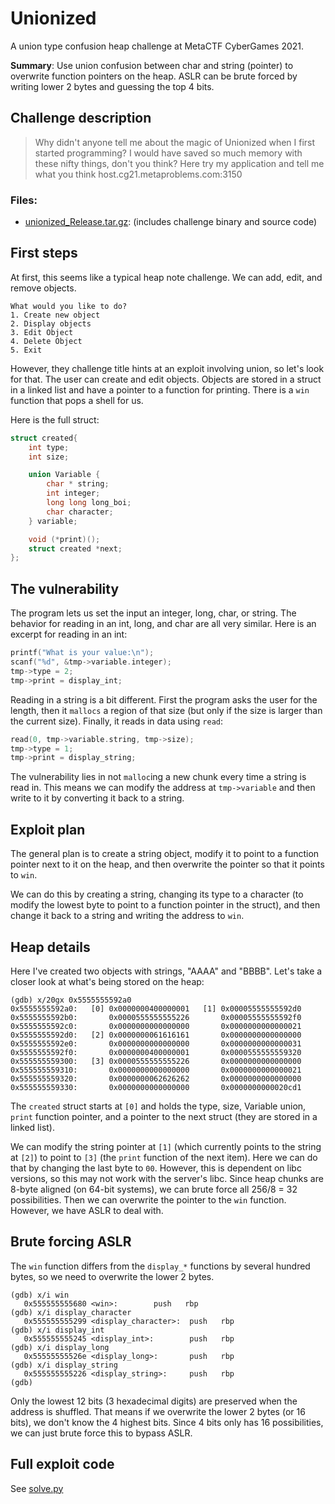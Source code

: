 # Unionized

A union type confusion heap challenge at MetaCTF CyberGames 2021.

**Summary**: Use union confusion between char and string (pointer) to overwrite
function pointers on the heap. ASLR can be brute forced by writing lower 2 bytes
and guessing the top 4 bits.

## Challenge description

> Why didn't anyone tell me about the magic of Unionized when I first started
> programming? I would have saved so much memory with these nifty things, don't
> you think? Here try my application and tell me what you think
> host.cg21.metaproblems.com:3150

### Files:

- [unionized_Release.tar.gz](unionized_Release.tar.gz): (includes challenge
  binary and source code)

## First steps

At first, this seems like a typical heap note challenge. We can add, edit, and
remove objects.

```
What would you like to do?
1. Create new object
2. Display objects
3. Edit Object
4. Delete Object
5. Exit

```

However, they challenge title hints at an exploit involving union, so let's look
for that. The user can create and edit objects. Objects are stored in a struct
in a linked list and have a pointer to a function for printing. There is a `win`
function that pops a shell for us.

Here is the full struct:
```c
struct created{
	int type;
	int size;

	union Variable {
		char * string;
		int integer;
		long long long_boi;
		char character;
	} variable;

	void (*print)();
	struct created *next;
};
```

## The vulnerability

The program lets us set the input an integer, long, char, or string. The
behavior for reading in an int, long, and char are all very similar. Here is an
excerpt for reading in an int:

```c
printf("What is your value:\n");
scanf("%d", &tmp->variable.integer);
tmp->type = 2;
tmp->print = display_int;
```

Reading in a string is a bit different. First the program asks the user for the
length, then it `mallocs` a region of that size (but only if the size is larger
than the current size). Finally, it reads in data using `read`:

```c
read(0, tmp->variable.string, tmp->size);
tmp->type = 1;
tmp->print = display_string;
```

The vulnerability lies in not `malloc`ing a new chunk every time a string is
read in. This means we can modify the address at `tmp->variable` and then write
to it by converting it back to a string.

## Exploit plan

The general plan is to create a string object, modify it to point to a
function pointer next to it on the heap, and then overwrite the pointer so that
it points to `win`.

We can do this by creating a string, changing its type to a character (to modify
the lowest byte to point to a function pointer in the struct), and then change
it back to a string and writing the address to `win`.

## Heap details

Here I've created two objects with strings, "AAAA" and "BBBB". Let's take a closer
look at what's being stored on the heap:

```
(gdb) x/20gx 0x5555555592a0
0x5555555592a0:   [0] 0x0000000400000001   [1] 0x00005555555592d0
0x5555555592b0:       0x0000555555555226       0x00005555555592f0
0x5555555592c0:       0x0000000000000000       0x0000000000000021
0x5555555592d0:   [2] 0x0000000061616161       0x0000000000000000
0x5555555592e0:       0x0000000000000000       0x0000000000000031
0x5555555592f0:       0x0000000400000001       0x0000555555559320
0x555555559300:   [3] 0x0000555555555226       0x0000000000000000
0x555555559310:       0x0000000000000000       0x0000000000000021
0x555555559320:       0x0000000062626262       0x0000000000000000
0x555555559330:       0x0000000000000000       0x0000000000020cd1
```

The `created` struct starts at `[0]` and holds the type, size, Variable union,
`print` function pointer, and a pointer to the next struct (they are stored in a
linked list).

We can modify the string pointer at `[1]` (which currently points to the string
at `[2]`) to point to `[3]` (the `print` function of the next item). Here we can
do that by changing the last byte to `00`. However, this is dependent on libc
versions, so this may not work with the server's libc. Since heap chunks are
8-byte aligned (on 64-bit systems), we can brute force all 256/8 = 32
possibilities. Then we can overwrite the pointer to the `win` function. However,
we have ASLR to deal with.

## Brute forcing ASLR

The `win` function differs from the `display_*` functions by several hundred
bytes, so we need to overwrite the lower 2 bytes.

```
(gdb) x/i win
   0x555555555680 <win>:        push   rbp
(gdb) x/i display_character
   0x555555555299 <display_character>:  push   rbp
(gdb) x/i display_int
   0x555555555245 <display_int>:        push   rbp
(gdb) x/i display_long
   0x55555555526e <display_long>:       push   rbp
(gdb) x/i display_string
   0x555555555226 <display_string>:     push   rbp
(gdb)
```

Only the lowest 12 bits (3 hexadecimal digits) are preserved when the address is
shuffled. That means if we overwrite the lower 2 bytes (or 16 bits), we don't
know the 4 highest bits. Since 4 bits only has 16 possibilities, we can just
brute force this to bypass ASLR.

## Full exploit code

See [solve.py](solve.py)
